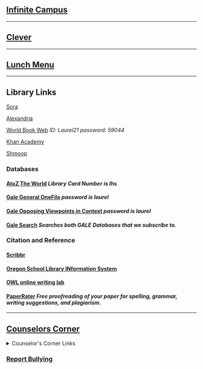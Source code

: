 ## [Infinite Campus](https://mtdecloud2.infinitecampus.org/campus/portal/laurel.jsp)

---
## [Clever](https://clever.com/oauth/authorize?channel=clever&client_id=4c63c1cf623dce82caac&confirmed=true&redirect_uri=https%3A%2F%2Fclever.com%2Fin%2Fauth_callback&response_type=code&state=2df4f2ff25aebea51078feee5d49f0ce3c35566f4ab6dff804a62153651b7d62&district_id=572387848389b60100000088)

---
## [Lunch Menu](https://laurelsd.sodexomyway.com/)
---
## Library Links
[Sora](https://soraapp.com/welcome)

[Alexandria](https://lhslibrary.goalexandria.com/)

[World Book Web](http://www.worldbookonline.com/wb/Login?ed=wb&subacct=N7401) *ID: Laurel21 password: 59044*

[Khan Academy](https://www.khanacademy.org/)

[Shmoop](https://www.shmoop.com/)

### Databases
#### [AtoZ The World](https://www.atoztheworld.com/?c=FEgQM6h95I) *Library Card Number is lhs*
#### [Gale General OneFile](http://infotrac.galegroup.com/itweb/mtlib_2_746?db=ITOF) *password is laurel*
#### [Gale Opposing Viewpoints in Context](https://infotrac.gale.com/itweb/mtlib_2_746?db=OVIC) *password is laurel*
#### [Gale Search](https://go.gale.com/ps/i.do?p=GPS&sw=w&u=mtlib_2_746&v=2.1&pg=BasicSearch&it=static) *Searches both GALE Databases that we subscribe to.*

### Citation and Reference
#### [Scribbr](https://www.scribbr.com/)
#### [Oregon School Library INformation System](http://secondary.oslis.org/)
#### [OWL online writing lab](https://owl.english.purdue.edu/)
#### [PaperRater](https://www.paperrater.com/) *Free proofreading of your paper for spelling, grammar, writing suggestions, and plagiarism.*

---

## [Counselors Corner](https://lhs.laurel.k12.mt.us/lhs-quick-links/counselors-corner)
<details>
<summary> Counselor's Corner Links</summary>

<div><a href="https://lhs.laurel.k12.mt.us/fs/pages/1911">ACT / SAT Exam Information</a></div>

<div><a href="https://lhs.laurel.k12.mt.us/fs/pages/1912">AP Exams</a></div>

<div><a href="https://lhs.laurel.k12.mt.us/fs/pages/1913">Athlete Resources</a></div>

<div><a href="https://lhs.laurel.k12.mt.us/fs/pages/1914">Attending Out of State Universities</a></div>

<div><a href="https://lhs.laurel.k12.mt.us/fs/pages/1915">College Application Week</a></div>

<div><a href="https://lhs.laurel.k12.mt.us/fs/pages/1916">College Classes</a></div>

<div><a href="https://lhs.laurel.k12.mt.us/fs/pages/1917">College Planning Data</a></div>

<div><a href="https://lhs.laurel.k12.mt.us/fs/pages/1918">College Representative Visit Schedule to Laurel High School</a></div>

<div><a href="https://lhs.laurel.k12.mt.us/fs/pages/1919">Course Selection Sheets</a></div>

<div><a href="https://lhs.laurel.k12.mt.us/fs/pages/1920">FASFA</a></div>

<div><a href="https://lhs.laurel.k12.mt.us/fs/pages/1921">Freshman Course Selection</a></div>

<div><a href="https://lhs.laurel.k12.mt.us/fs/pages/1922">Future Careers</a></div>

<div><a href="https://lhs.laurel.k12.mt.us/fs/pages/1894">Graduation Requirements</a></div>

<div><a href="https://lhs.laurel.k12.mt.us/fs/pages/1895">Job Corp</a></div>

<div><a href="https://lhs.laurel.k12.mt.us/fs/pages/1896">Laurel High School Counselors</a></div>

<div><a href="https://lhs.laurel.k12.mt.us/fs/pages/1897">LHS Course Descriptions</a></div>

<div><a href="https://lhs.laurel.k12.mt.us/fs/pages/1898">Montana Digital Academy</a></div>

<div><a href="https://lhs.laurel.k12.mt.us/fs/pages/1899">Montana University System (MUS)</a></div>

<div><a href="https://lhs.laurel.k12.mt.us/fs/pages/1900">Scholarships</a></div>

<div><a href="https://lhs.laurel.k12.mt.us/fs/pages/1901">School Profile</a></div>

<div><a href="https://lhs.laurel.k12.mt.us/fs/pages/1902">United States Military Lunch Visit Schedule</a></div>


</details>



### [Report Bullying](https://lhs.laurel.k12.mt.us/lhs-quick-links/report-bullying)
